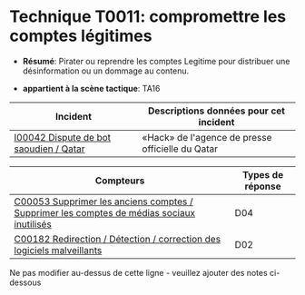# Technique T0011: compromettre les comptes légitimes

* **Résumé**: Pirater ou reprendre les comptes Legitime pour distribuer une désinformation ou un dommage au contenu.

* **appartient à la scène tactique**: TA16


|Incident |Descriptions données pour cet incident |
|-------- |-------------------- |
|[I00042 Dispute de bot saoudien / Qatar](../../generated_pages/incidents/I00042.md) |«Hack» de l'agence de presse officielle du Qatar |



|Compteurs |Types de réponse |
|-------- |-------------- |
|[C00053 Supprimer les anciens comptes / Supprimer les comptes de médias sociaux inutilisés](../../generated_pages/counters/C00053.md) |D04 |
|[C00182 Redirection / Détection / correction des logiciels malveillants](../../generated_pages/counters/C00182.md) |D02 |


Ne pas modifier au-dessus de cette ligne - veuillez ajouter des notes ci-dessous